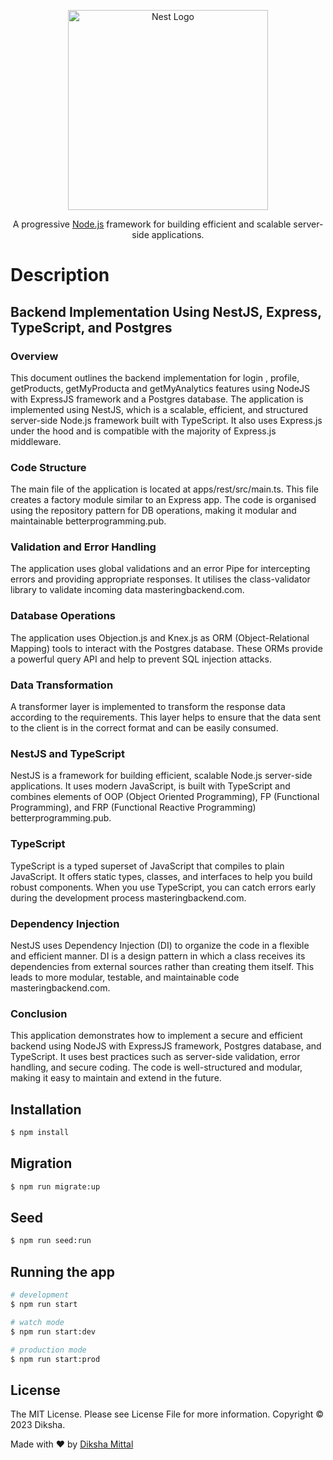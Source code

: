 <p align="center">
  <a href="http://nestjs.com/" target="blank"><img src="https://nestjs.com/img/logo_text.svg" width="320" alt="Nest Logo" /></a>
</p>

[circleci-image]: https://img.shields.io/circleci/build/github/nestjs/nest/master?token=abc123def456
[circleci-url]: https://circleci.com/gh/nestjs/nest

  <p align="center">A progressive <a href="http://nodejs.org" target="_blank">Node.js</a> framework for building efficient and scalable server-side applications.</p>
    <p align="center">

</p>
  <!--[![Backers on Open Collective](https://opencollective.com/nest/backers/badge.svg)](https://opencollective.com/nest#backer)
  [![Sponsors on Open Collective](https://opencollective.com/nest/sponsors/badge.svg)](https://opencollective.com/nest#sponsor)-->

# Description

## Backend Implementation Using NestJS, Express, TypeScript, and Postgres

### Overview
This document outlines the backend implementation for login , profile, getProducts, getMyProducta and getMyAnalytics features using NodeJS with ExpressJS framework and a Postgres database. The application is implemented using NestJS, which is a scalable, efficient, and structured server-side Node.js framework built with TypeScript. It also uses Express.js under the hood and is compatible with the majority of Express.js middleware.

### Code Structure
The main file of the application is located at apps/rest/src/main.ts. This file creates a factory module similar to an Express app. The code is organised using the repository pattern for DB operations, making it modular and maintainable betterprogramming.pub.

### Validation and Error Handling
The application uses global validations and an error Pipe for intercepting errors and providing appropriate responses. It utilises the class-validator library to validate incoming data masteringbackend.com.

### Database Operations
The application uses Objection.js and Knex.js as ORM (Object-Relational Mapping) tools to interact with the Postgres database. These ORMs provide a powerful query API and help to prevent SQL injection attacks.

### Data Transformation
A transformer layer is implemented to transform the response data according to the requirements. This layer helps to ensure that the data sent to the client is in the correct format and can be easily consumed.

### NestJS and TypeScript
NestJS is a framework for building efficient, scalable Node.js server-side applications. It uses modern JavaScript, is built with TypeScript and combines elements of OOP (Object Oriented Programming), FP (Functional Programming), and FRP (Functional Reactive Programming) betterprogramming.pub.

### TypeScript
TypeScript is a typed superset of JavaScript that compiles to plain JavaScript. It offers static types, classes, and interfaces to help you build robust components. When you use TypeScript, you can catch errors early during the development process masteringbackend.com.

### Dependency Injection
NestJS uses Dependency Injection (DI) to organize the code in a flexible and efficient manner. DI is a design pattern in which a class receives its dependencies from external sources rather than creating them itself. This leads to more modular, testable, and maintainable code masteringbackend.com.

### Conclusion
This application demonstrates how to implement a secure and efficient backend using NodeJS with ExpressJS framework, Postgres database, and TypeScript. It uses best practices such as server-side validation, error handling, and secure coding. The code is well-structured and modular, making it easy to maintain and extend in the future.

## Installation

```bash
$ npm install
```

## Migration
```bash
$ npm run migrate:up
```

## Seed
```bash
$ npm run seed:run
```

## Running the app

```bash
# development
$ npm run start

# watch mode
$ npm run start:dev

# production mode
$ npm run start:prod
```


## License

The MIT License. Please see License File for more information. Copyright © 2023 Diksha.

Made with ❤️ by [Diksha Mittal](https://www.linkedin.com/in/diksha-mittal-672498154/)

